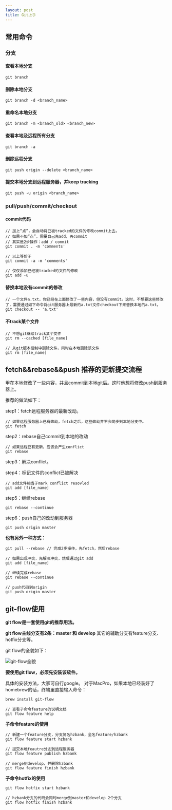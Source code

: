 ```yaml
---
layout: post
title: Git上手
---
```


## 常用命令

### 分支

#### 查看本地分支

```
git branch
```

#### 删除本地分支

```
git branch -d <branch_name>
```

#### 重命名本地分支

```
git branch -m <branch_old> <branch_new>
```


#### 查看本地及远程所有分支

```
git branch -a
```

#### 删除远程分支

```
git push origin --delete <branch_name>
```


#### 提交本地分支到远程服务器，并keep tracking

```
git push -u origin <branch_name>
```

### pull/push/commit/checkout

#### commit代码

```
// 加上“点”，会自动将已被tracked的文件的修改commit上去。
// 如果不加“点”，需要自己先add，再commit
// 其实是2步操作：add / commit
git commit . -m 'comments'

// 以上等价于
git commit -a -m 'comments'

// 仅仅添加已经被tracked的文件的修改
git add -u
```

#### 替换本地没有commit的修改
```
// 一个文件a.txt，你已经在上面修改了一些内容，但没有commit。这时，不想要这些修改了，需要通过如下命令将git服务器上最新的a.txt文件checkout下来替换本地的a.txt。
git checkout -- 'a.txt'
```

#### 不track某个文件
```
// 不想git继续track某个文件
git rm --cached [file_name]

// 从git版本控制中删除文件，同时在本地删除该文件
git rm [file_name]
```




## fetch&&rebase&&push 推荐的更新提交流程

甲在本地修改了一些内容，并且commit到本地git后。这时他想将修改push到服务器上。

推荐的做法如下：

step1：fetch远程服务器的最新改动。

```
// 如果远程服务器上已有改动，fetch之后，这些改动并不会同步到本地分支中。
git fetch
```

step2：rebase自己commit到本地的改动

```
// 如果远程已有更新，应该会产生conflict
git rebase
```

step3：解决conflict。

step4：标记文件的conflict已被解决

```
// add文件相当于mark conflict resovled
git add [file_name]
```

step5：继续rebase

```
git rebase --continue
```

step6：push自己的改动到服务器

```
git push origin master
```

**也有另外一种方式：**

```
git pull --rebase // 完成2步操作，先fetch，然后rebase

// 如果出现冲突，先解决冲突，然后通过git add
git add [file_name]

// 继续完成rebase
git rebase --continue

// push代码到origin
git push origin master

```


## git-flow使用

**git flow是一套使用git的推荐用法。**

**git flow主线分支有2条：master 和 develop** 其它的辅助分支有feature分支、hotfix分支等。

git flow的全貌如下：

![git-flow全貌](http://changer119.qiniudn.com/git-flow.png)


**要使用git flow，必须先安装该软件。**

具体的安装方法，大家可自行google。
对于MacPro，如果本地已经装好了homebrew的话，终端里直接输入命令：

```
brew install git-flow
```

```
// 查看子命令feature的说明文档
git flow feature help
```

**子命令feature的使用**

```
// 新建一个feature分支，分支简名hzbank，全名feature/hzbank
git flow feature start hzbank

// 提交本地feautre分支到远程服务器
git flow feature publish hzbank  

// merge到develop，并删除hzbank
git flow feature finish hzbank  

```

**子命令hotfix的使用**

```
git flow hotfix start hzbank

// hzbank分支的代码会同时merge到master和develop 2个分支
git flow hotfix finish hzbank
```




